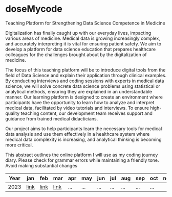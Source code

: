 # doseMycode

Teaching Platform for Strengthening Data Science Competence in Medicine

Digitalization has finally caught up with our everyday lives, impacting various areas of medicine. Medical data is growing increasingly complex, and accurately interpreting it is vital for ensuring patient safety. We aim to develop a platform for data science education that prepares healthcare colleagues for the challenges brought about by the digitalization of medicine.

The focus of this teaching platform will be to introduce digital tools from the field of Data Science and explain their application through clinical examples. By conducting interviews and coding sessions with experts in medical data science, we will solve concrete data science problems using statistical or analytical methods, ensuring they are explained in an understandable manner. Our learning platform is designed to create an environment where participants have the opportunity to learn how to analyze and interpret medical data, facilitated by video tutorials and interviews. To ensure high-quality teaching content, our development team receives support and guidance from trained medical didacticians.

Our project aims to help participants learn the necessary tools for medical data analysis and use them effectively in a healthcare system where medical data complexity is increasing, and analytical thinking is becoming more critical.

This abstract outlines the online platform I will use as my coding journey diary. Please check for grammar errors while maintaining a friendly tone. Avoid making substantial changes
<br>

| Year | jan | feb | mar | apr | may | jun | jul | aug | sep | oct | nov | dec
| --- | --- | --- | --- | --- | --- | --- | --- | --- | --- | --- | --- | --- | 
| 2023 | [link](https://github.com/GrigorijSchleifer/codeNewbie/blob/main/2023/january.md) | [link](https://github.com/GrigorijSchleifer/codeNewbie/blob/main/2023/february.md) | [link](https://github.com/GrigorijSchleifer/codeNewbie/blob/main/2023/march.md) | ... | ... | ... | ... | ... | ... | ... |
